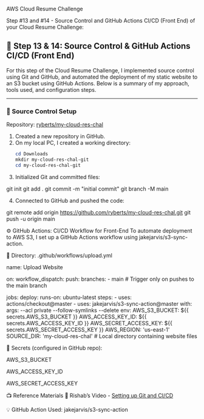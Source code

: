 AWS Cloud Resume Challenge

Step #13 and #14 - Source Control and GitHub Actions CI/CD (Front End) of your Cloud Resume Challenge:

## 📁 Step 13 & 14: Source Control & GitHub Actions CI/CD (Front End)

For this step of the Cloud Resume Challenge, I implemented source control using Git and GitHub, and automated the deployment of my static website to an S3 bucket using GitHub Actions. Below is a summary of my approach, tools used, and configuration steps.

---

### 🧩 Source Control Setup

Repository: [ryberts/my-cloud-res-chal](https://github.com/ryberts/my-cloud-res-chal)

1. Created a new repository in GitHub.
2. On my local PC, I created a working directory:  
   ```powershell
   cd Downloads
   mkdir my-cloud-res-chal-git
   cd my-cloud-res-chal-git
3. Initialized Git and committed files:

git init
git add .
git commit -m "initial commit"
git branch -M main

4. Connected to GitHub and pushed the code:

git remote add origin https://github.com/ryberts/my-cloud-res-chal.git
git push -u origin main

⚙️ GitHub Actions: CI/CD Workflow for Front-End
To automate deployment to AWS S3, I set up a GitHub Actions workflow using jakejarvis/s3-sync-action.

📁 Directory: .github/workflows/upload.yml

name: Upload Website

on:
  workflow_dispatch:
  push:
    branches:
      - main  # Trigger only on pushes to the main branch

jobs:
  deploy:
    runs-on: ubuntu-latest
    steps:
      - uses: actions/checkout@master
      - uses: jakejarvis/s3-sync-action@master
        with:
          args: --acl private --follow-symlinks --delete
        env:
          AWS_S3_BUCKET: ${{ secrets.AWS_S3_BUCKET }}
          AWS_ACCESS_KEY_ID: ${{ secrets.AWS_ACCESS_KEY_ID }}
          AWS_SECRET_ACCESS_KEY: ${{ secrets.AWS_SECRET_ACCESS_KEY }}
          AWS_REGION: 'us-east-1'
          SOURCE_DIR: 'my-cloud-res-chal'  # Local directory containing website files


🔐 Secrets (configured in GitHub repo):

AWS_S3_BUCKET

AWS_ACCESS_KEY_ID

AWS_SECRET_ACCESS_KEY

📺 Reference Materials
🎥 Rishab’s Video - <a href="https://www.youtube.com/watch?v=qFEf6iOo-4g">Setting up Git and CI/CD</a>

💡 GitHub Action Used: jakejarvis/s3-sync-action

  
